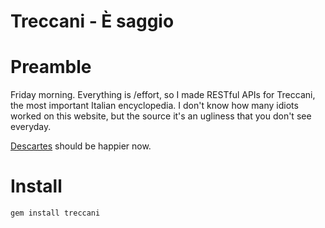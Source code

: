 Treccani - È saggio
=================================================

Preamble
====
Friday morning. Everything is /effort, so I made RESTful APIs for Treccani, the most important Italian encyclopedia.
I don't know how many idiots worked on this website, but the source it's an ugliness that you don't see everyday.

[Descartes](https://github.com/RoxasShadow/Descartes) should be happier now.

Install
====
`gem install treccani`

